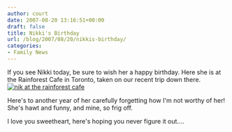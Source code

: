```yaml
---
author: court
date: 2007-08-20 13:16:51+00:00
draft: false
title: Nikki's Birthday
url: /blog/2007/08/20/nikkis-birthday/
categories:
- Family News
---
```


If you see Nikki today, be sure to wish her a happy birthday.  Here she is at the Rainforest Cafe in Toronto, taken on our recent trip down there.
[![nik at the rainforest cafe](http://farm2.static.flickr.com/1066/1170945779_4f035c8488_o.jpg)
](http://www.flickr.com/photos/_court/1170945779/)

Here's to another year of her carefully forgetting how I'm not worthy of her!  She's hawt and funny, and mine, so frig off.

I love you sweetheart, here's hoping you never figure it out....
